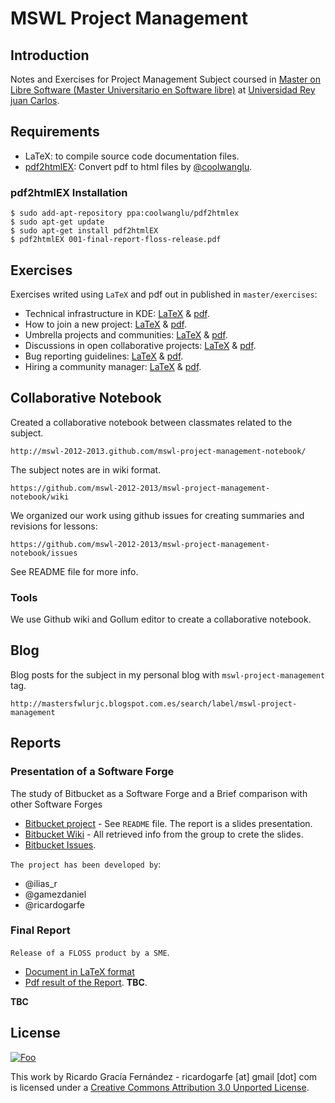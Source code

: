 MSWL  Project Management
=========================

## Introduction

Notes and Exercises for Project Management Subject coursed in [Master on Libre Software (Master Universitario en Software libre)](http://master.libresoft.es/) at [Universidad Rey juan Carlos](http://www.urjc.es/).

## Requirements

* LaTeX: to compile source code documentation files.
* [pdf2htmlEX](https://github.com/coolwanglu/pdf2htmlEX): Convert pdf to html files by [@coolwanglu](https://github.com/coolwanglu).

### pdf2htmlEX Installation

    $ sudo add-apt-repository ppa:coolwanglu/pdf2htmlex
    $ sudo apt-get update
    $ sudo apt-get install pdf2htmlEX
    $ pdf2htmlEX 001-final-report-floss-release.pdf

## Exercises

Exercises writed using `LaTeX` and pdf out in published in `master/exercises`:

* Technical infrastructure in KDE: [LaTeX](https://github.com/ricardogarfe/mswl-project-management/blob/master/exercises/001-KDE-technical-infrastructure.tex) & [pdf](https://github.com/ricardogarfe/mswl-project-management/raw/master/exercises/001-KDE-technical-infrastructure.pdf).
* How to join a new project: [LaTeX](https://github.com/ricardogarfe/mswl-project-management/blob/master/exercises/002-join-a-new-project.tex) & [pdf](https://github.com/ricardogarfe/mswl-project-management/raw/master/exercises/002-join-a-new-project.pdf).
* Umbrella projects and communities: [LaTeX](https://github.com/ricardogarfe/mswl-project-management/blob/master/exercises/003-open-desktop-goals.tex) & [pdf](https://github.com/ricardogarfe/mswl-project-management/raw/master/exercises/003-open-desktop-goals.pdf). 
* Discussions in open collaborative projects: [LaTeX](https://github.com/ricardogarfe/mswl-project-management/blob/master/exercises/004-notabilia-deleted-wikipedia-discussions.tex) & [pdf](https://github.com/ricardogarfe/mswl-project-management/raw/master/exercises/004-notabilia-deleted-wikipedia-discussions.pdf).
* Bug reporting guidelines: [LaTeX](https://github.com/ricardogarfe/mswl-project-management/blob/master/exercises/005-webkit-bug-reporting-guidelines.tex) & [pdf](https://github.com/ricardogarfe/mswl-project-management/raw/master/exercises/005-webkit-bug-reporting-guidelines.pdf).
* Hiring a community manager: [LaTeX](https://github.com/ricardogarfe/mswl-project-management/blob/master/exercises/006-community-manager.tex) & [pdf](https://github.com/ricardogarfe/mswl-project-management/raw/master/exercises/006-community-manager.pdf).

## Collaborative Notebook

Created a collaborative notebook between classmates related to the subject.

    http://mswl-2012-2013.github.com/mswl-project-management-notebook/

The subject notes are in wiki format.

    https://github.com/mswl-2012-2013/mswl-project-management-notebook/wiki

We organized our work using github issues for creating summaries and revisions for lessons:

    https://github.com/mswl-2012-2013/mswl-project-management-notebook/issues

See README file for more info.

### Tools

We use Github wiki and Gollum editor to create a collaborative notebook.

## Blog

Blog posts for the subject in my personal blog with `mswl-project-management` tag.

    http://mastersfwlurjc.blogspot.com.es/search/label/mswl-project-management

## Reports

### Presentation of a Software Forge

The study of Bitbucket as a Software Forge and a Brief comparison with other Software Forges

* [Bitbucket project](https://bitbucket.org/mswlmanage2013/mswl-bitbucket-alm-tools/) - See `README` file. The report is a slides presentation.
* [Bitbucket Wiki](https://bitbucket.org/mswlmanage2013/mswl-bitbucket-alm-tools/wiki/Home) - All retrieved info from the group to crete the slides.
* [Bitbucket Issues](https://bitbucket.org/mswlmanage2013/mswl-bitbucket-alm-tools/issues).

`The project has been developed by`:

* @ilias_r
* @gamezdaniel
* @ricardogarfe

### Final Report 

`Release of a FLOSS product by a SME`. 

* [Document in LaTeX format](https://github.com/ricardogarfe/mswl-project-management/blob/master/final-reports/001-final-report-floss-release.tex)
* [Pdf result of the Report](https://github.com/ricardogarfe/mswl-project-management/blob/master/final-reports/001-final-report-floss-release.pdf?raw=true). **TBC**.

**TBC**

## License

<a href="http://creativecommons.org/licenses/by/3.0/" rel="Creative Commons Attribution 3.0">![Foo](http://i.creativecommons.org/l/by/3.0/88x31.png)</a>

This work by Ricardo Gracía Fernández - ricardogarfe [at] gmail [dot] com is licensed under a [Creative Commons Attribution 3.0 Unported License](http://creativecommons.org/licenses/by/3.0/).

